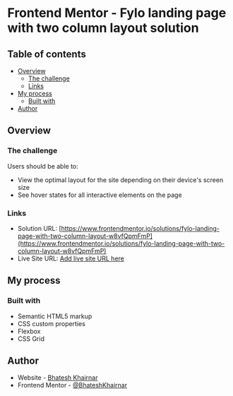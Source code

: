 # Frontend Mentor - Fylo landing page with two column layout solution

## Table of contents

- [Overview](#overview)
  - [The challenge](#the-challenge)
  - [Links](#links)
- [My process](#my-process)
  - [Built with](#built-with)
- [Author](#author)

## Overview

### The challenge

Users should be able to:

- View the optimal layout for the site depending on their device's screen size
- See hover states for all interactive elements on the page

### Links

- Solution URL: [https://www.frontendmentor.io/solutions/fylo-landing-page-with-two-column-layout-w8vfQpmFmP](https://www.frontendmentor.io/solutions/fylo-landing-page-with-two-column-layout-w8vfQpmFmP)
- Live Site URL: [Add live site URL here](https://your-live-site-url.com)

## My process

### Built with

- Semantic HTML5 markup
- CSS custom properties
- Flexbox
- CSS Grid


## Author

- Website - [Bhatesh Khairnar](https://www.your-site.com)
- Frontend Mentor - [@BhateshKhairnar](https://www.frontendmentor.io/profile/BhateshKhairnar)
